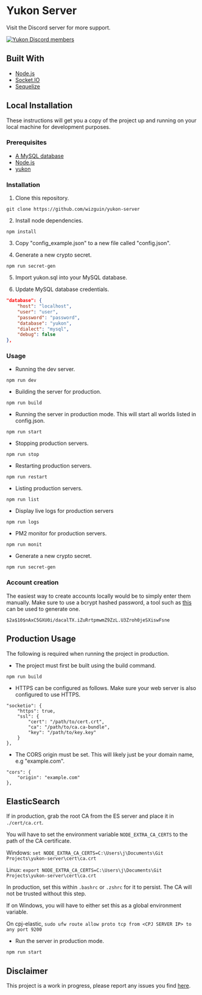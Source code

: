 # Yukon Server

Visit the Discord server for more support.

[![Yukon Discord members](https://badgen.net/discord/members/gxBqXy3qeY)](https://discord.gg/gxBqXy3qeY)

## Built With

* [Node.js](https://nodejs.org/en/)
* [Socket.IO](https://socket.io/)
* [Sequelize](https://sequelize.org/)

## Local Installation

These instructions will get you a copy of the project up and running on your local machine for development purposes.

### Prerequisites

* [A MySQL database](https://www.mysql.com/)
* [Node.js](https://nodejs.org/en/)
* [yukon](https://github.com/wizguin/yukon)

### Installation

1. Clone this repository.

```console
git clone https://github.com/wizguin/yukon-server
```

2. Install node dependencies.

```console
npm install
```

3. Copy "config_example.json" to a new file called "config.json".

4. Generate a new crypto secret.

```console
npm run secret-gen
```

5. Import yukon.sql into your MySQL database.

6. Update MySQL database credentials.

```json
"database": {
    "host": "localhost",
    "user": "user",
    "password": "password",
    "database": "yukon",
    "dialect": "mysql",
    "debug": false
},
```

### Usage

* Running the dev server.

```console
npm run dev
```

* Building the server for production.

```console
npm run build
```

* Running the server in production mode. This will start all worlds listed in config.json.

```console
npm run start
```

* Stopping production servers.

```console
npm run stop
```

* Restarting production servers.

```console
npm run restart
```

* Listing production servers.

```console
npm run list
```

* Display live logs for production servers

```console
npm run logs
```

* PM2 monitor for production servers.

```console
npm run monit
```

* Generate a new crypto secret.

```console
npm run secret-gen
```

### Account creation

The easiest way to create accounts locally would be to simply enter them manually. Make sure to use a bcrypt hashed password, a tool such as [this](https://www.browserling.com/tools/bcrypt) can be used to generate one.

```console
$2a$10$nAxC5GXU0i/dacalTX.iZuRrtpmwmZ9ZzL.U3Zroh0jeSXiswFsne
```

## Production Usage

The following is required when running the project in production.

* The project must first be built using the build command.

```console
npm run build
```

* HTTPS can be configured as follows. Make sure your web server is also configured to use HTTPS.

```console
"socketio": {
    "https": true,
    "ssl": {
        "cert": "/path/to/cert.crt",
        "ca": "/path/to/ca.ca-bundle",
        "key": "/path/to/key.key"
    }
},
```

* The CORS origin must be set. This will likely just be your domain name, e.g "example.com".

```console
"cors": {
    "origin": "example.com"
},
```

## ElasticSearch
If in production, grab the root CA from the ES server and place it in `./cert/ca.crt`.

You will have to set the environment variable `NODE_EXTRA_CA_CERTS` to the path of the CA certificate. 

Windows:
`set NODE_EXTRA_CA_CERTS=C:\Users\j\Documents\Git Projects\yukon-server\cert\ca.crt`

Linux: `export NODE_EXTRA_CA_CERTS=C:\Users\j\Documents\Git Projects\yukon-server\cert\ca.crt`

In production, set this within `.bashrc` or `.zshrc` for it to persist. The CA will not be trusted without this step.

If on Windows, you will have to either set this as a global environment variable.

On cpj-elastic, `sudo ufw route allow proto tcp from <CPJ SERVER IP> to any port 9200`


* Run the server in production mode.

```console
npm run start
```

## Disclaimer

This project is a work in progress, please report any issues you find [here](https://github.com/wizguin/yukon-server/issues).
